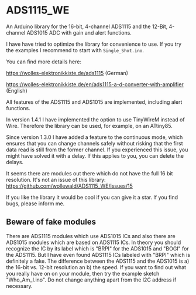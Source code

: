 # ADS1115_WE

An Arduino library for the 16-bit, 4-channel ADS1115 and the 12-Bit, 4-channel ADS1015 ADC with gain and alert functions. 

I have have tried to optimize the library for convenience to use. If you try the examples I recommend to start with `Single_Shot.ino`.

You can find more details here:

https://wolles-elektronikkiste.de/ads1115 (German)

https://wolles-elektronikkiste.de/en/ads1115-a-d-converter-with-amplifier (English)

All features of the ADS1115 and ADS1015 are implemented, including alert functions. 

In version 1.4.1 I have implemented the option to use TinyWireM instead of Wire. Therefore the library can be used, for example, on 
an ATtiny85.

Since version 1.3.0 I have added a feature to the continuous mode, which ensures that you can change channels safely without risking that the
first data read is still from the former channel. If you experienced this issue, you might have solved it with a delay. If this applies to 
you, you can delete the delays. 

It seems there are modules out there which do not have the full 16 bit resolution. It's not an issue of this library:
https://github.com/wollewald/ADS1115_WE/issues/15

If you like the library it would be cool if you can give it a star. If you find bugs, please inform me. 

<h2>Beware of fake modules</h2>

There are ADS1115 modules which use ADS1015 ICs and also there are ADS1015 modules which are based on ADS1115 ICs. In theory you should 
recognize the IC by its label which is "BRPI" for the ADS1015 and "BOGI" for the ADS1115. But I have even found ADS1115 ICs labeled with 
"BRPI" which is definitely a fake. The difference between the ADS1115 and the ADS1015 is a) the 16-bit vs. 12-bit resolution an b) the speed. 
If you want to find out what you really have on on your module, then try the example sketch "Who_Am_I.ino". Do not change anything apart from
the I2C address if necessary.


